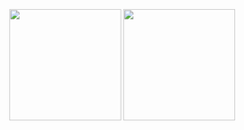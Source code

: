 <div>
  <img src="https://github-readme-stats.vercel.app/api/top-langs/?username=DLi7077" style= "height:200px"/>
  <img src="https://github-readme-stats.vercel.app/api?username=DLi7077&theme=blue-green" style= "height:200px"/>
</div>
